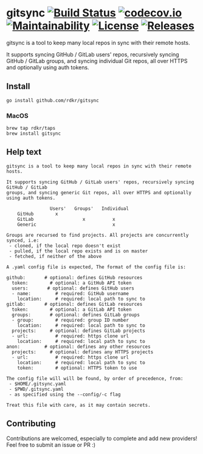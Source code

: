# gitsync [![Build Status](https://travis-ci.org/rdkr/gitsync.svg)](https://travis-ci.org/rdkr/gitsync) [![codecov.io](https://codecov.io/github/rdkr/gitsync/coverage.svg)](https://codecov.io/github/rdkr/gitsync) [![Maintainability](https://api.codeclimate.com/v1/badges/c86f6cac36c28c9ea55f/maintainability)](https://codeclimate.com/github/rdkr/gitsync/maintainability) [![License](https://img.shields.io/github/license/rdkr/gitsync)](https://github.com/rdkr/gitsync/blob/master/LICENSE) [![Releases](https://img.shields.io/github/v/release/rdkr/gitsync)](https://github.com/rdkr/gitsync/releases) 

gitsync is a tool to keep many local repos in sync with their remote hosts.

It supports syncing GitHub / GitLab users' repos, recursively syncing GitHub / GitLab
groups, and syncing individual Git repos, all over HTTPS and optionally using auth tokens.

## Install

```
go install github.com/rdkr/gitsync
```

### MacOS
```
brew tap rdkr/taps
brew install gitsync
```

## Help text
```
gitsync is a tool to keep many local repos in sync with their remote hosts.

It supports syncing GitHub / GitLab users' repos, recursively syncing GitHub / GitLab
groups, and syncing generic Git repos, all over HTTPS and optionally using auth tokens.

                Users'   Groups'   Individual
    GitHub        x 
    GitLab                  x          x
    Generic                            x

Groups are recursed to find projects. All projects are concurrently synced, i.e:
 - cloned, if the local repo doesn't exist
 - pulled, if the local repo exists and is on master
 - fetched, if neither of the above

A .yaml config file is expected, The format of the config file is:

github:       # optional: defines GitHub resources
  token:        # optional: a GitHub API token
  users:       # optional: defines GitHub users
  - name:         # required: GitHub username
    location:     # required: local path to sync to
gitlab:       # optional: defines GitLab resources
  token:        # optional: a GitLab API token
  groups:       # optional: defines GitLab groups
  - group:        # required: group ID number
    location:     # required: local path to sync to
  projects:     # optional: defines GitLab projects
  - url:          # required: https clone url
    location:     # required: local path to sync to
anon:         # optional: defines any other resources
  projects:     # optional: defines any HTTPS projects
  - url:          # required: https clone url
    location:     # required: local path to sync to
    token:        # optional: HTTPS token to use

The config file will will be found, by order of precedence, from:
 - $HOME/.gitsync.yaml
 - $PWD/.gitsync.yaml
 - as specified using the --config/-c flag

Treat this file with care, as it may contain secrets.
```

## Contributing
Contributions are welcomed, especially to complete and add new providers! Feel free to submit an issue or PR :)